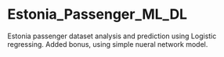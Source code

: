 # Estonia_Passenger_ML_DL
Estonia passenger dataset analysis and prediction using Logistic regressing. Added bonus, using simple nueral network model.
